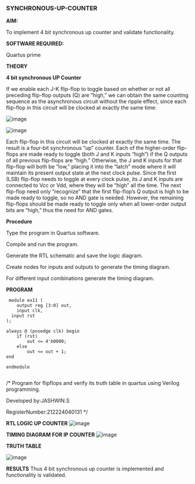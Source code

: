 ### SYNCHRONOUS-UP-COUNTER

**AIM:**

To implement 4 bit synchronous up counter and validate functionality.

**SOFTWARE REQUIRED:**

Quartus prime

**THEORY**

**4 bit synchronous UP Counter**

If we enable each J-K flip-flop to toggle based on whether or not all preceding flip-flop outputs (Q) are “high,” we can obtain the same counting sequence as the asynchronous circuit without the ripple effect, since each flip-flop in this circuit will be clocked at exactly the same time:

![image](https://github.com/naavaneetha/SYNCHRONOUS-UP-COUNTER/assets/154305477/d5db3fa0-e413-404c-b80e-b2f39d82e7e8)


![image](https://github.com/naavaneetha/SYNCHRONOUS-UP-COUNTER/assets/154305477/52cb61eb-d04b-442d-810c-31185a68410b)

Each flip-flop in this circuit will be clocked at exactly the same time.
The result is a four-bit synchronous “up” counter. Each of the higher-order flip-flops are made ready to toggle (both J and K inputs “high”) if the Q outputs of all previous flip-flops are “high.”
Otherwise, the J and K inputs for that flip-flop will both be “low,” placing it into the “latch” mode where it will maintain its present output state at the next clock pulse.
Since the first (LSB) flip-flop needs to toggle at every clock pulse, its J and K inputs are connected to Vcc or Vdd, where they will be “high” all the time.
The next flip-flop need only “recognize” that the first flip-flop’s Q output is high to be made ready to toggle, so no AND gate is needed.
However, the remaining flip-flops should be made ready to toggle only when all lower-order output bits are “high,” thus the need for AND gates.



**Procedure**

Type the program in Quartus software.

Compile and run the program.

Generate the RTL schematic and save the logic diagram.

Create nodes for inputs and outputs to generate the timing diagram.

For different input combinations generate the timing diagram.

**PROGRAM**
```
 module ex11 (
    output reg [3:0] out,
    input clk,
  input rst
);

always @ (posedge clk) begin
    if (rst)
        out <= 4'b0000;
    else
        out <= out + 1;
end

endmodule
 
```
/* Program for flipflops and verify its truth table in quartus using Verilog programming. 

Developed by:JASHWIN.S

RegisterNumber:212224040131
*/

**RTL LOGIC UP COUNTER**
![image](https://github.com/user-attachments/assets/8f0f4862-ac9f-4ee3-8da7-657d9c228280)

**TIMING DIAGRAM FOR IP COUNTER**
![image](https://github.com/user-attachments/assets/18af7b10-a1f8-4cdf-9a38-d33a1693985b)


**TRUTH TABLE**




![image](https://github.com/user-attachments/assets/6cef1157-0e9f-40fa-a4ee-bd9298097413)



**RESULTS**
Thus 4 bit synchronous up counter is implemented and functionality is validated.
